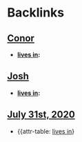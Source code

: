 
# Backlinks
## [Conor](<Conor.md>)
- **[lives in](<lives in.md>):**

## [Josh](<Josh.md>)
- **[lives in](<lives in.md>):**

## [July 31st, 2020](<July 31st, 2020.md>)
- {{attr-table: [lives in](<lives in.md>)}

